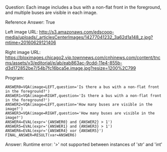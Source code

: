 Question: Each image includes a bus with a non-flat front in the foreground, and multiple buses are visible in each image.

Reference Answer: True

Left image URL: http://s3.amazonaws.com/edscoop-media/uploads/_articlesCenterImages/14277041232_3a62d1a148_z.jpg?mtime=20160629121406

Right image URL: https://bloximages.chicago2.vip.townnews.com/cnhinews.com/content/tncms/assets/v3/editorial/e/ab/eab863ac-9cdd-11e4-855b-d3d172852be7/54b7fc16bca5e.image.jpg?resize=1200%2C799

Program:

```
ANSWER0=VQA(image=LEFT,question='Is there a bus with a non-flat front in the foreground?')
ANSWER1=VQA(image=RIGHT,question='Is there a bus with a non-flat front in the foreground?')
ANSWER2=VQA(image=LEFT,question='How many buses are visible in the image?')
ANSWER3=VQA(image=RIGHT,question='How many buses are visible in the image?')
ANSWER4=EVAL(expr='{ANSWER0} and {ANSWER2} > 1')
ANSWER5=EVAL(expr='{ANSWER1} and {ANSWER3} > 1')
ANSWER6=EVAL(expr='{ANSWER4} xor {ANSWER5}')
FINAL_ANSWER=RESULT(var=ANSWER6)
```
Answer: Runtime error: '>' not supported between instances of 'str' and 'int'

